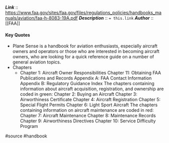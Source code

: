 ***Link***      :: https://www.faa.gov/sites/faa.gov/files/regulations_policies/handbooks_manuals/aviation/faa-h-8083-19A.pdf
***Description***      :: `= this.link`
***Author*** :: [[FAA]]

#### Key Quotes
* Plane Sense is a handbook for aviation enthusiasts, especially aircraft owners and operators or those who are interested in becoming aircraft owners, who are looking for a quick reference guide on a number of general aviation topics.
* Chapters
	* Chapter 1: Aircraft Owner Responsibilities
Chapter 11: Obtaining FAA Publications and Records
Appendix A: FAA Contact Information
Appendix B: Regulatory Guidance Index
The chapters containing information about aircraft acquisition, registration, and ownership are coded in green:
Chapter 2: Buying an Aircraft
Chapter 3: Airworthiness Certificate
Chapter 4: Aircraft Registration
Chapter 5: Special Flight Permits
Chapter 6: Light Sport Aircraft
The chapters containing information on aircraft maintenance are coded in red:
Chapter 7: Aircraft Maintenance
Chapter 8: Maintenance Records
Chapter 9: Airworthiness Directives
Chapter 10: Service Difficulty Program

#source #handbook 